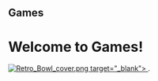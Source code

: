 ## Games
# Welcome to Games!

<p><a href="/index.html"><img src="https://upload.wikimedia.org/wikipedia/en/b/bf/Retro_Bowl_cover.png" alt="Retro_Bowl_cover.png"/> target="_blank"> </a>.</p>

